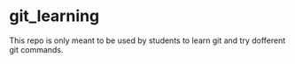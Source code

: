 # git_learning
This repo is only meant to be used by students to learn git and try dofferent git commands. 
